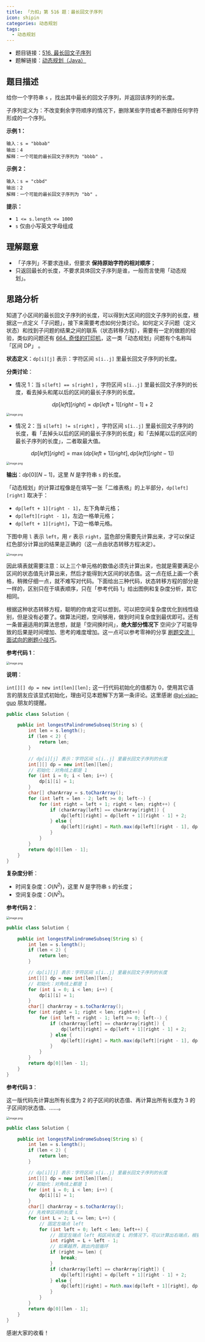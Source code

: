 ```yaml
---
title: 「力扣」第 516 题：最长回文子序列
icon: shipin
categories: 动态规划
tags:
  - 动态规划
---
```


+ 题目链接：[516. 最长回文子序列](https://leetcode-cn.com/problems/longest-palindromic-subsequence/)
+ 题解链接：[动态规划（Java）](https://leetcode-cn.com/problems/longest-palindromic-subsequence/solution/dong-tai-gui-hua-java-by-liweiwei1419-yz55/)

## 题目描述

给你一个字符串 `s` ，找出其中最长的回文子序列，并返回该序列的长度。

子序列定义为：不改变剩余字符顺序的情况下，删除某些字符或者不删除任何字符形成的一个序列。

**示例 1：**

```
输入：s = "bbbab"
输出：4
解释：一个可能的最长回文子序列为 "bbbb" 。
```

**示例 2：**

```
输入：s = "cbbd"
输出：2
解释：一个可能的最长回文子序列为 "bb" 。
```

 **提示：**

- `1 <= s.length <= 1000`
- `s` 仅由小写英文字母组成

## 理解题意

+ 「子序列」不要求连续，但要求 **保持原始字符的相对顺序**；
+ 只返回最长的长度，不要求具体回文子序列是谁，一般而言使用「动态规划」。

## 思路分析

知道了小区间的最长回文子序列的长度，可以得到大区间的回文子序列的长度，根据这一点定义「子问题」，接下来需要考虑如何分类讨论。如何定义子问题（定义状态）和找到子问题的结果之间的联系（状态转移方程），需要有一定的做题的经验，类似的问题还有 [664. 奇怪的打印机](/problems/strange-printer/)，这一类「动态规划」问题有个名称叫「区间 DP」 。

**状态定义**：`dp[i][j]` 表示：字符区间 `s[i..j]` 里最长回文子序列的长度。

**分类讨论**：

+ 情况 1：当 `s[left] == s[right]` ，字符区间 `s[i..j]` 里最长回文子序列的长度，看去掉头和尾以后的区间的最长子序列的长度。

$$
dp[left][right] = dp[left + 1][right - 1] + 2
$$

<img src="https://tva1.sinaimg.cn/large/008i3skNgy1gxh4pcubl1j30r606uwei.jpg" alt="image.png" style="zoom:50%;" />

+ 情况 2：当 `s[left] != s[right]` ，字符区间 `s[i..j]` 里最长回文子序列的长度，看「去掉头以后的区间的最长子序列的长度」和「去掉尾以后的区间的最长子序列的长度」，二者取最大值。

$$
dp[left][right] = \max(dp[left + 1][right], dp[left][right - 1])
$$

<img src="https://tva1.sinaimg.cn/large/008i3skNgy1gxh4pd6xj5j30qa08w74j.jpg" alt="image.png" style="zoom:50%;" />

**输出**：$dp[0][N - 1]$，这里 $N$ 是字符串 `s` 的长度。

「动态规划」的计算过程像是在填写一张「二维表格」的上半部分，`dp[left][right]` 取决于：

+ `dp[left + 1][right - 1]`，左下角单元格；
+ `dp[left][right - 1]`，左边一格单元格；
+ `dp[left + 1][right]`，下边一格单元格。

下图中用 `l` 表示 `left`，用 `r` 表示 `right`，蓝色部分需要先计算出来，才可以保证红色部分计算出的结果是正确的（这一点由状态转移方程决定）。

<img src="https://tva1.sinaimg.cn/large/008i3skNgy1gxh4pfooqqj30jc0g874p.jpg" alt="image.png" style="zoom:50%;" />

因此填表就需要注意：以上三个单元格的数值必须先计算出来，也就是需要满足小区间的状态值先计算出来，然后才能得到大区间的状态值。这一点在纸上画一个表格，稍微仔细一点，就不难写对代码。下面给出三种代码，状态转移方程的部分是一样的，区别只在于填表顺序，只在「参考代码 1」给出图例和复杂度分析，其它相同。

根据这种状态转移方程，聪明的你肯定可以想到，可以把空间复杂度优化到线性级别，但是没有必要了。做算法问题，空间够用，做到时间复杂度到最优即可。还有一条普遍适用的算法思想，就是「空间换时间」，**绝大部分情况下** 空间少了可能导致的后果是时间增加、思考的难度增加。这一点可以参考零神的分享 [刷题交流｜面试向的刷题小技巧](https://leetcode-cn.com/circle/discuss/9iLkc2/)。

**参考代码 1**：

<img src="https://tva1.sinaimg.cn/large/008i3skNgy1gxh4pis5vsj30mq0sctaf.jpg" alt="image.png" style="zoom:50%;" />

**说明**：

`int[][] dp = new int[len][len];` 这一行代码初始化的值都为 $0$，使用其它语言的朋友应该显式初始化，理由可见本题解下方第一条评论。这里感谢 [@yi-xiao-guo](/u/yi-xiao-guo/) 朋友的提醒。


```java
public class Solution {

    public int longestPalindromeSubseq(String s) {
        int len = s.length();
        if (len < 2) {
            return len;
        }

        // dp[i][j] 表示：字符区间 s[i..j] 里最长回文子序列的长度
        int[][] dp = new int[len][len];
        // 初始化：对角线上都是 1
        for (int i = 0; i < len; i++) {
            dp[i][i] = 1;
        }
        char[] charArray = s.toCharArray();
        for (int left = len - 2; left >= 0; left--) {
            for (int right = left + 1; right < len; right++) {
                if (charArray[left] == charArray[right]) {
                    dp[left][right] = dp[left + 1][right - 1] + 2;
                } else {
                    dp[left][right] = Math.max(dp[left][right - 1], dp[left + 1][right]);
                }
            }
        }
        return dp[0][len - 1];
    }
}
```

**复杂度分析**：

+ 时间复杂度：$O(N^2)$，这里 $N$ 是字符串 `s` 的长度；
+ 空间复杂度：$O(N^2)$。

**参考代码 2**：

<img src="https://tva1.sinaimg.cn/large/008i3skNgy1gxh4pmk71tj30j80ict9g.jpg" alt="image.png" style="zoom:50%;" />

```java
public class Solution {

    public int longestPalindromeSubseq(String s) {
        int len = s.length();
        if (len < 2) {
            return len;
        }

        // dp[i][j] 表示：字符区间 s[i..j] 里最长回文子序列的长度
        int[][] dp = new int[len][len];
        // 初始化：对角线上都是 1
        for (int i = 0; i < len; i++) {
            dp[i][i] = 1;
        }
        char[] charArray = s.toCharArray();
        for (int right = 1; right < len; right++) {
            for (int left = right - 1; left >= 0; left--) {
                if (charArray[left] == charArray[right]) {
                    dp[left][right] = dp[left + 1][right - 1] + 2;
                } else {
                    dp[left][right] = Math.max(dp[left][right - 1], dp[left + 1][right]);
                }
            }
        }
        return dp[0][len - 1];
    }
}
```

**参考代码 3**：

这一版代码先计算出所有长度为 $2$ 的子区间的状态值、再计算出所有长度为 $3$ 的子区间的状态值、……。

<img src="https://tva1.sinaimg.cn/large/008i3skNgy1gxh4ppjtbyj30k20iu3z9.jpg" alt="image.png" style="zoom: 50%;" />

```java
public class Solution {

    public int longestPalindromeSubseq(String s) {
        int len = s.length();
        if (len < 2) {
            return len;
        }

        // dp[i][j] 表示：字符区间 s[i..j] 里最长回文子序列的长度
        int[][] dp = new int[len][len];
        // 初始化：对角线上都是 1
        for (int i = 0; i < len; i++) {
            dp[i][i] = 1;
        }
        char[] charArray = s.toCharArray();
        // 先枚举区间的长度 L
        for (int L = 2; L <= len; L++) {
            // 固定左端点 left
            for (int left = 0; left < len; left++) {
                // 固定左端点 left 和区间长度 L 的情况下，可以计算出右端点，根据 L = right - left + 1 得
                int right = L + left - 1;
                // 如果越界，跳出内层循环
                if (right >= len) {
                    break;
                }
                if (charArray[left] == charArray[right]) {
                    dp[left][right] = dp[left + 1][right - 1] + 2;
                } else {
                    dp[left][right] = Math.max(dp[left + 1][right], dp[left][right - 1]);
                }
            }
        }
        return dp[0][len - 1];
    }
}
```

感谢大家的收看！